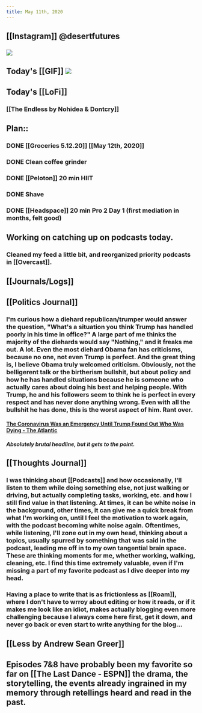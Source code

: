 ```yaml
---
title: May 11th, 2020
---
```


## [[Instagram]] @desertfutures
### ![](https://scontent-ort2-1.cdninstagram.com/v/t51.2885-15/e35/s1080x1080/96265245_1559620750870783_9119549599018027495_n.jpg?_nc_ht=scontent-ort2-1.cdninstagram.com&_nc_cat=107&_nc_ohc=ruFcJXkBQtUAX8cnUTN&oh=11ef85a4799ba6236a3e7832bac931a3&oe=5EE10AF7)

## Today's [[GIF]] ![](https://media3.giphy.com/media/DU9uAwPbm2I2A/giphy.gif?cid=4d1e4f29ef35570d94c03a839215667bb2ed7977fb4346de&rid=giphy.gif)

## Today's [[LoFi]]
### [[The Endless by Nohidea & Dontcry]]

## Plan::
### DONE [[Groceries 5.12.20]] [[May 12th, 2020]]

### DONE Clean coffee grinder

### DONE [[Peloton]] 20 min HIIT

### DONE Shave

### DONE [[Headspace]] 20 min Pro 2 Day 1 (first mediation in months, felt good)

## Working on catching up on podcasts today.
### Cleaned my feed a little bit, and reorganized priority podcasts in [[Overcast]].

## [[Journals/Logs]]

## [[Politics Journal]]
### I'm curious how a diehard republican/trumper would answer the question, "What's a situation you think Trump has handled poorly in his time in office?" A large part of me thinks the majority of the diehards would say "Nothing," and it freaks me out. A lot. Even the most diehard Obama fan has criticisms, because no one, not even Trump is perfect. And the great thing is, I believe Obama truly welcomed criticism. Obviously, not the belligerent talk or the birtherism bullshit, but about policy and how he has handled situations because he is someone who actually cares about doing his best and helping people. With Trump, he and his followers seem to think he is perfect in every respect and has never done anything wrong. Even with all the bullshit he has done, this is the worst aspect of him. Rant over.
#### [The Coronavirus Was an Emergency Until Trump Found Out Who Was Dying - The Atlantic](https://www.theatlantic.com/ideas/archive/2020/05/americas-racial-contract-showing/611389/)
##### Absolutely brutal headline, but it gets to the point. 

## [[Thoughts Journal]]
### I was thinking about [[Podcasts]] and how occasionally, I'll listen to them while doing something else, not just walking or driving, but actually completing tasks, working, etc. and how I still find value in that listening. At times, it can be white noise in the background, other times, it can give me a quick break from what I'm working on, until I feel the motivation to work again, with the podcast becoming white noise again. Oftentimes, while listening, I'll zone out in my own head, thinking about a topics, usually spurred by something that was said in the podcast, leading me off in to my own tangential brain space. These are thinking moments for me, whether working, walking, cleaning, etc. I find this time extremely valuable, even if I'm missing a part of my favorite podcast as I dive deeper into my head.

### Having a place to write that is as frictionless as [[Roam]], where I don't have to wrroy about editing or how it reads, or if it makes me look like an idiot, makes actually blogging even more challenging because I always come here first, get it down, and never go back or even start to write anything for the blog...

## [[Less by Andrew Sean Greer]]

## Episodes 7&8 have probably been my favorite so far on [[The Last Dance - ESPN]] the drama, the storytelling, the events already ingrained in my memory through retellings heard and read in the past. 

